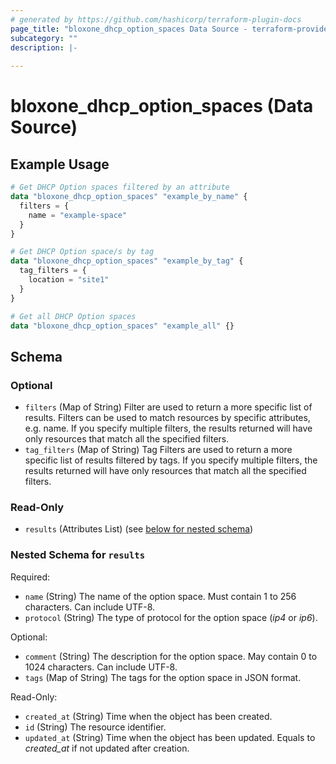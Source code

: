 ```yaml
---
# generated by https://github.com/hashicorp/terraform-plugin-docs
page_title: "bloxone_dhcp_option_spaces Data Source - terraform-provider-bloxone"
subcategory: ""
description: |-
  
---
```


# bloxone_dhcp_option_spaces (Data Source)



## Example Usage

```terraform
# Get DHCP Option spaces filtered by an attribute
data "bloxone_dhcp_option_spaces" "example_by_name" {
  filters = {
    name = "example-space"
  }
}

# Get DHCP Option space/s by tag
data "bloxone_dhcp_option_spaces" "example_by_tag" {
  tag_filters = {
    location = "site1"
  }
}

# Get all DHCP Option spaces
data "bloxone_dhcp_option_spaces" "example_all" {}
```

<!-- schema generated by tfplugindocs -->
## Schema

### Optional

- `filters` (Map of String) Filter are used to return a more specific list of results. Filters can be used to match resources by specific attributes, e.g. name. If you specify multiple filters, the results returned will have only resources that match all the specified filters.
- `tag_filters` (Map of String) Tag Filters are used to return a more specific list of results filtered by tags. If you specify multiple filters, the results returned will have only resources that match all the specified filters.

### Read-Only

- `results` (Attributes List) (see [below for nested schema](#nestedatt--results))

<a id="nestedatt--results"></a>
### Nested Schema for `results`

Required:

- `name` (String) The name of the option space. Must contain 1 to 256 characters. Can include UTF-8.
- `protocol` (String) The type of protocol for the option space (_ip4_ or _ip6_).

Optional:

- `comment` (String) The description for the option space. May contain 0 to 1024 characters. Can include UTF-8.
- `tags` (Map of String) The tags for the option space in JSON format.

Read-Only:

- `created_at` (String) Time when the object has been created.
- `id` (String) The resource identifier.
- `updated_at` (String) Time when the object has been updated. Equals to _created_at_ if not updated after creation.
